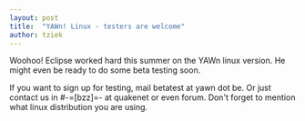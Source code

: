 ```yaml
---
layout: post
title:  "YAWn! Linux - testers are welcome"
author: tziek
---
```

Woohoo! Eclipse worked hard this summer on the YAWn linux version. He might even be ready to do some beta testing soon. 

If you want to sign up for testing, mail betatest at yawn dot be. Or just contact us in #-=[bzz]=- at quakenet or even forum. Don't forget to mention what linux distribution you are using. 